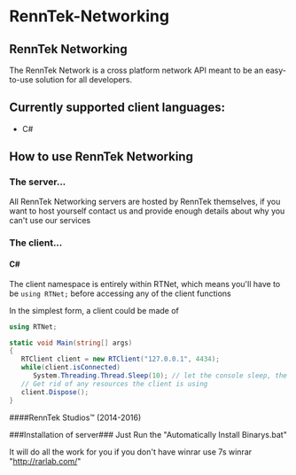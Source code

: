 ﻿# RennTek-Networking

## RennTek Networking
The RennTek Network is a cross platform network API meant to be an easy-to-use solution for all developers.

## Currently supported client languages:
 - C#

## How to use RennTek Networking
### The server...
All RennTek Networking servers are hosted by RennTek themselves,
   if you want to host yourself contact us and provide enough
   details about why you can't use our services
   
### The client...
#### C&#35;
The client namespace is entirely within RTNet, which means you'll
   have to be `using RTNet;` before accessing any of the client functions
   
In the simplest form, a client could be made of
```cs
using RTNet;

static void Main(string[] args)
{
   RTClient client = new RTClient("127.0.0.1", 4434);
   while(client.isConnected)
      System.Threading.Thread.Sleep(10); // let the console sleep, the client is in another thread
   // Get rid of any resources the client is using
   client.Dispose();
}
```


####RennTek Studios™ (2014-2016)


###Installation of server###
Just Run the "Automatically Install Binarys.bat"

It will do all the work for you
if you don't have winrar use 7s
winrar "http://rarlab.com/"
